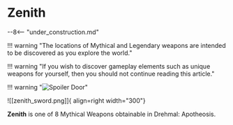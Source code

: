 # Zenith

--8<-- "under_construction.md"

!!! warning "The locations of Mythical and Legendary weapons are intended to be discovered as you explore the world."

!!! warning "If you wish to discover gameplay elements such as unique weapons for yourself, then you should not continue reading this article."

!!! warning "![Spoiler Door](/assets/img/spoiler_door.png)"

![[zenith_sword.png]]{ align=right width="300"}

**Zenith** is one of 8 Mythical Weapons obtainable in Drehmal: Apotheosis.